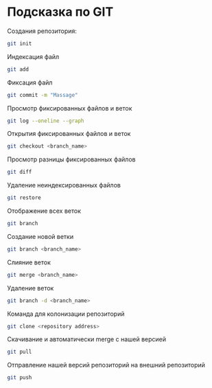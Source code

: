 # Подсказка по GIT
 
 Создания репозитория:
 ```sh
git init 
```
Индексация  файл
```sh
git add
```
Фиксация файл
```sh
git commit -m "Massage"
```
Просмотр фиксированных файлов и веток
```sh
git log --oneline --graph
``` 
Открытия фиксированных файлов и веток
```sh
git checkout <branch_name>
```
Просмотр разницы фиксированных файлов
```sh
git diff
```
Удаление неиндексированных файлов
```sh
git restore 
```
Отображение всех веток
```sh
git branch
```
Создание новой ветки
```sh
git branch <branch_name>
```
Слияние веток
```sh
git merge <branch_name>
```
Удаление веток
```sh
git branch -d <branch_name>
```
Команда для колонизации репозиторий
```sh
git clone <repository address>
```
Скачивание и автоматически merge с нашей версией
```sh
git pull
```
Отправление нашей версий репозиторий на внешний репозиторий
```sh
git push
```